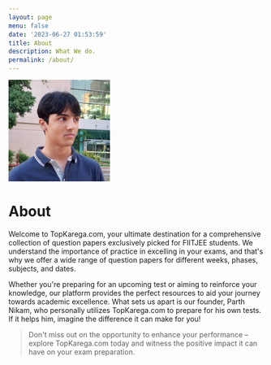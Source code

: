 ```yaml
---
layout: page
menu: false
date: '2023-06-27 01:53:59'
title: About
description: What We do.
permalink: /about/
---
```


<img class="img-rounded" src="/assets/img/uploads/profpic.jpg" alt="Parth Nikam" width="200">

# About

Welcome to TopKarega.com, your ultimate destination for a comprehensive collection of question papers exclusively picked for FIITJEE students. We understand the importance of practice in excelling in your exams, and that's why we offer a wide range of question papers for different weeks, phases, subjects, and dates. 

Whether you're preparing for an upcoming test or aiming to reinforce your knowledge, our platform provides the perfect resources to aid your journey towards academic excellence. What sets us apart is our founder, Parth Nikam, who personally utilizes TopKarega.com to prepare for his own tests. If it helps him, imagine the difference it can make for you! 

> Don't miss out on the opportunity to enhance your performance – explore TopKarega.com today and witness the positive impact it can have on your exam preparation.